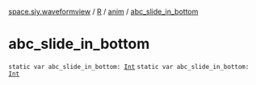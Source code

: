 [space.siy.waveformview](../../index.md) / [R](../index.md) / [anim](index.md) / [abc_slide_in_bottom](./abc_slide_in_bottom.md)

# abc_slide_in_bottom

`static var abc_slide_in_bottom: `[`Int`](https://kotlinlang.org/api/latest/jvm/stdlib/kotlin/-int/index.html)
`static var abc_slide_in_bottom: `[`Int`](https://kotlinlang.org/api/latest/jvm/stdlib/kotlin/-int/index.html)